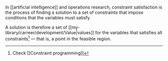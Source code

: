 In [[artificial intelligence]] and operations research, constraint satisfaction is the process of finding a solution to a set of constraints that impose conditions that the variables must satisfy

A solution is therefore a set of [[my-library/carreer/development/Value|values]] for the variables that satisfies all constraints[^1] — that is, a point in the feasible region.

[^1]: Check [[Constraint programming]]